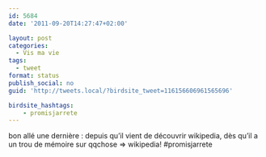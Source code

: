 ```yaml
---
id: 5684
date: '2011-09-20T14:27:47+02:00'

layout: post
categories:
  - Vis ma vie
tags:
  - tweet
format: status
publish_social: no
guid: 'http://tweets.local/?birdsite_tweet=116156606961565696'

birdsite_hashtags:
    - promisjarrete
---
```


bon allé une dernière : depuis qu’il vient de découvrir wikipedia, dès qu’il a un trou de mémoire sur qqchose =&gt; wikipedia! #promisjarrete